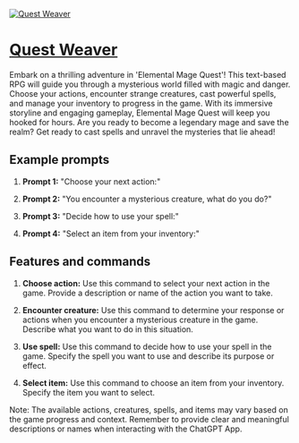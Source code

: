 [![Quest Weaver](https://files.oaiusercontent.com/file-HKEyuSN5JzbEIuLticHWkrHR?se=2123-10-17T19%3A47%3A00Z&sp=r&sv=2021-08-06&sr=b&rscc=max-age%3D31536000%2C%20immutable&rscd=attachment%3B%20filename%3D1264b1d0-8f3a-4e4c-855e-e2ec057deb67.png&sig=o1kbxwXkJUGcflZDw%2Bvr%2BlxcQZ50gIe36T3GC8DgyAw%3D)](https://chat.openai.com/g/g-6zLtVHDfn-quest-weaver)

# [Quest Weaver](https://chat.openai.com/g/g-6zLtVHDfn-quest-weaver)

Embark on a thrilling adventure in 'Elemental Mage Quest'! This text-based RPG will guide you through a mysterious world filled with magic and danger. Choose your actions, encounter strange creatures, cast powerful spells, and manage your inventory to progress in the game. With its immersive storyline and engaging gameplay, Elemental Mage Quest will keep you hooked for hours. Are you ready to become a legendary mage and save the realm? Get ready to cast spells and unravel the mysteries that lie ahead!

## Example prompts

1. **Prompt 1:** "Choose your next action:"

2. **Prompt 2:** "You encounter a mysterious creature, what do you do?"

3. **Prompt 3:** "Decide how to use your spell:"

4. **Prompt 4:** "Select an item from your inventory:"

## Features and commands

1. **Choose action:** Use this command to select your next action in the game. Provide a description or name of the action you want to take.
   
2. **Encounter creature:** Use this command to determine your response or actions when you encounter a mysterious creature in the game. Describe what you want to do in this situation.

3. **Use spell:** Use this command to decide how to use your spell in the game. Specify the spell you want to use and describe its purpose or effect.

4. **Select item:** Use this command to choose an item from your inventory. Specify the item you want to select.

Note: The available actions, creatures, spells, and items may vary based on the game progress and context. Remember to provide clear and meaningful descriptions or names when interacting with the ChatGPT App.